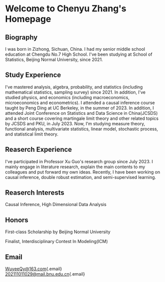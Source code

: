 # Welcome to Chenyu Zhang's Homepage

## Biography

I was born in Zizhong, Sichuan, China. I had my senior middle school education at Chengdu No.7 High School. I've been studying at School of Statistics, Beijing Normal University, since 2021.

## Study Experience

I've mastered analysis, algebra, probability, and statistics (including mathematical statistics, sampling survey) since 2021. In addition, I've studied physics, and economics (including macroeconomics, microeconomics and econometrics). I attended a causal inference course taught by Peng Ding at UC Berkeley, in the summer of 2023. In addition, I attended Joint Conference on Statistics and Data Science in China(JCSDS) and a short course covering martingale limit theory and other related topics by JCSDS and PKU, in July 2023. Now, I'm studying measure theory, functional analysis, multivariate statistics, linear model, stochastic process, and statistical limit theory.

## Reaserch Experience

I've participated in Professor Xu Guo's research group since July 2023. I mainly engage in literature research, explain the main contents to my colleagues and put forward my own ideas. Recently, I have been working on causal inference, double robust estimation, and semi-supervised learning.

## Reaserch Interests

Causal Inference, High Dimensional Data Analysis

## Honors

First-class Scholarship by Beijing Normal University

Finalist, Interdisciplinary Contest In Modeling(ICM)

## Email

[WuyeeQy\@163.com](mailto:WuyeeQy@163.com){.email}\
[202111011029\@mail.bnu.edu.cn](mailto:202111011029@mail.bnu.edu.cn){.email}
